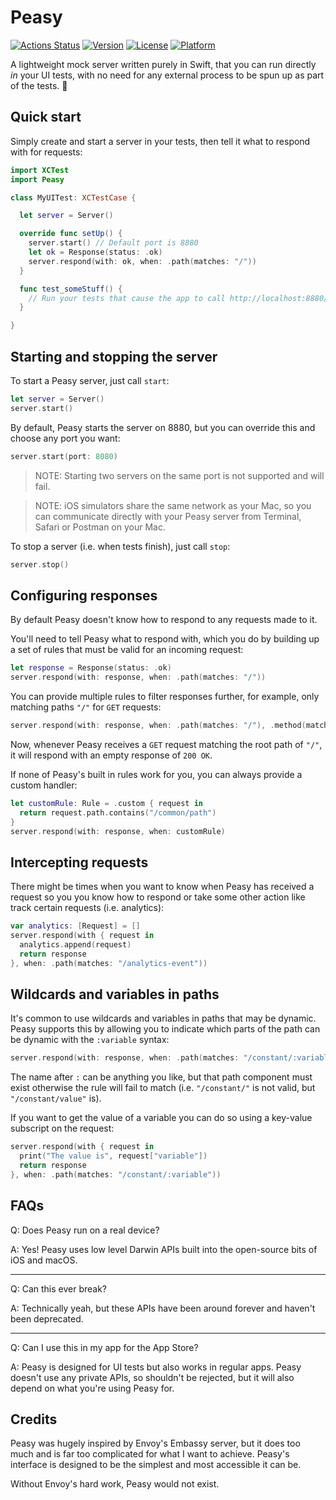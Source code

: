 # Peasy

[![Actions Status](https://github.com/kanecheshire/Peasy/workflows/Swift/badge.svg)](https://github.com/kanecheshire/Peasy/actions)
[![Version](https://img.shields.io/cocoapods/v/Peasy.svg?style=flat)](http://cocoapods.org/pods/Peasy)
[![License](https://img.shields.io/cocoapods/l/Peasy.svg?style=flat)](http://cocoapods.org/pods/Peasy)
[![Platform](https://img.shields.io/cocoapods/p/Peasy.svg?style=flat)](http://cocoapods.org/pods/Peasy)

A lightweight mock server written purely in Swift,
that you can run directly _in_ your UI tests, with no need for any external
process to be spun up as part of the tests. 🎉

## Quick start

Simply create and start a server in your tests, then tell it what to respond
with for requests:

```swift
import XCTest
import Peasy

class MyUITest: XCTestCase {

  let server = Server()

  override func setUp() {
    server.start() // Default port is 8880
    let ok = Response(status: .ok)
    server.respond(with: ok, when: .path(matches: "/"))
  }

  func test_someStuff() {
    // Run your tests that cause the app to call http://localhost:8880/
  }

}
```

## Starting and stopping the server

To start a Peasy server, just call `start`:

```swift
let server = Server()
server.start()
```

By default, Peasy starts the server on 8880, but you can override this and choose
any port you want:

```swift
server.start(port: 8080)
```

> NOTE: Starting two servers on the same port is not supported and will fail.

> NOTE: iOS simulators share the same network as your Mac, so you can communicate
directly with your Peasy server from Terminal, Safari or Postman on your Mac.

To stop a server (i.e. when tests finish), just call `stop`:

```swift
server.stop()
```

## Configuring responses

By default Peasy doesn't know how to respond to any requests made to it.

You'll need to tell Peasy what to respond with, which you do by building up a set
of rules that must be valid for an incoming request:

```swift
let response = Response(status: .ok)
server.respond(with: response, when: .path(matches: "/"))
```

You can provide multiple rules to filter responses further, for example, only matching
paths `"/"` for `GET` requests:

```swift
server.respond(with: response, when: .path(matches: "/"), .method(matches: .get))
```

Now, whenever Peasy receives a `GET` request matching the root path of `"/"`, it will respond
with an empty response of `200 OK`.

If none of Peasy's built in rules work for you, you can always provide a custom handler:

```swift
let customRule: Rule = .custom { request in
  return request.path.contains("/common/path")
}
server.respond(with: response, when: customRule)
```

## Intercepting requests

There might be times when you want to know when Peasy has received a request so you
you know how to respond or take some other action like track certain requests (i.e. analytics):

```swift
var analytics: [Request] = []
server.respond(with { request in
  analytics.append(request)
  return response
}, when: .path(matches: "/analytics-event"))
```

## Wildcards and variables in paths

It's common to use wildcards and variables in paths that may be dynamic. Peasy supports
this by allowing you to indicate which parts of the path can be dynamic with the `:variable`
syntax:

```swift
server.respond(with: response, when: .path(matches: "/constant/:variable"))
```

The name after `:` can be anything you like, but that path component must exist otherwise
the rule will fail to match (i.e. `"/constant/"` is not valid, but `"/constant/value"` is).

If you want to get the value of a variable you can do so using a key-value subscript on the
request:

```swift
server.respond(with { request in
  print("The value is", request["variable"])
  return response
}, when: .path(matches: "/constant/:variable"))
```

## FAQs

Q: Does Peasy run on a real device?

A: Yes! Peasy uses low level Darwin APIs built into the open-source bits of iOS and macOS.

---

Q: Can this ever break?

A: Technically yeah, but these APIs have been around forever and haven't been deprecated.

---

Q: Can I use this in my app for the App Store?

A: Peasy is designed for UI tests but also works in regular apps. Peasy doesn't use
any private APIs, so shouldn't be rejected, but it will also depend on what you're using Peasy for.

## Credits

Peasy was hugely inspired by Envoy's Embassy server, but it does too much and
is far too complicated for what I want to achieve. Peasy's interface is designed
to be the simplest and most accessible it can be.

Without Envoy's hard work, Peasy would not exist.
